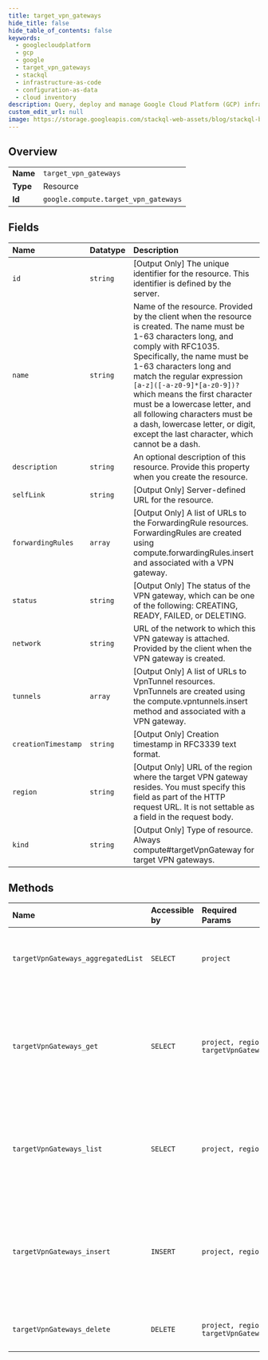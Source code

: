 ```yaml
---
title: target_vpn_gateways
hide_title: false
hide_table_of_contents: false
keywords:
  - googlecloudplatform
  - gcp
  - google
  - target_vpn_gateways
  - stackql
  - infrastructure-as-code
  - configuration-as-data
  - cloud inventory
description: Query, deploy and manage Google Cloud Platform (GCP) infrastructure and resources using SQL
custom_edit_url: null
image: https://storage.googleapis.com/stackql-web-assets/blog/stackql-blog-post-featured-image.png
---
```

  
    

## Overview
<table><tbody>
<tr><td><b>Name</b></td><td><code>target_vpn_gateways</code></td></tr>
<tr><td><b>Type</b></td><td>Resource</td></tr>
<tr><td><b>Id</b></td><td><code>google.compute.target_vpn_gateways</code></td></tr>
</tbody></table>

## Fields
| Name | Datatype | Description |
|:-----|:---------|:------------|
| `id` | `string` | [Output Only] The unique identifier for the resource. This identifier is defined by the server. |
| `name` | `string` | Name of the resource. Provided by the client when the resource is created. The name must be 1-63 characters long, and comply with RFC1035. Specifically, the name must be 1-63 characters long and match the regular expression `[a-z]([-a-z0-9]*[a-z0-9])?` which means the first character must be a lowercase letter, and all following characters must be a dash, lowercase letter, or digit, except the last character, which cannot be a dash. |
| `description` | `string` | An optional description of this resource. Provide this property when you create the resource. |
| `selfLink` | `string` | [Output Only] Server-defined URL for the resource. |
| `forwardingRules` | `array` | [Output Only] A list of URLs to the ForwardingRule resources. ForwardingRules are created using compute.forwardingRules.insert and associated with a VPN gateway. |
| `status` | `string` | [Output Only] The status of the VPN gateway, which can be one of the following: CREATING, READY, FAILED, or DELETING. |
| `network` | `string` | URL of the network to which this VPN gateway is attached. Provided by the client when the VPN gateway is created. |
| `tunnels` | `array` | [Output Only] A list of URLs to VpnTunnel resources. VpnTunnels are created using the compute.vpntunnels.insert method and associated with a VPN gateway. |
| `creationTimestamp` | `string` | [Output Only] Creation timestamp in RFC3339 text format. |
| `region` | `string` | [Output Only] URL of the region where the target VPN gateway resides. You must specify this field as part of the HTTP request URL. It is not settable as a field in the request body. |
| `kind` | `string` | [Output Only] Type of resource. Always compute#targetVpnGateway for target VPN gateways. |
## Methods
| Name | Accessible by | Required Params | Description |
|:-----|:--------------|:----------------|:------------|
| `targetVpnGateways_aggregatedList` | `SELECT` | `project` | Retrieves an aggregated list of target VPN gateways. |
| `targetVpnGateways_get` | `SELECT` | `project, region, targetVpnGateway` | Returns the specified target VPN gateway. Gets a list of available target VPN gateways by making a list() request. |
| `targetVpnGateways_list` | `SELECT` | `project, region` | Retrieves a list of target VPN gateways available to the specified project and region. |
| `targetVpnGateways_insert` | `INSERT` | `project, region` | Creates a target VPN gateway in the specified project and region using the data included in the request. |
| `targetVpnGateways_delete` | `DELETE` | `project, region, targetVpnGateway` | Deletes the specified target VPN gateway. |
